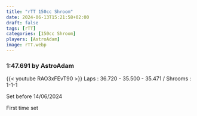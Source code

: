 ```yaml
---
title: "rTT 150cc Shroom"
date: 2024-06-13T15:21:58+02:00
draft: false
tags: [rTT]
categories: [150cc Shroom]
players: [AstroAdam]
image: rTT.webp
---
```

### 1:47.691 by AstroAdam

{{< youtube RAO3xFEvT90 >}}
Laps : 36.720 - 35.500 - 35.471 /
Shrooms : 1-1-1

Set before 14/06/2024

First time set